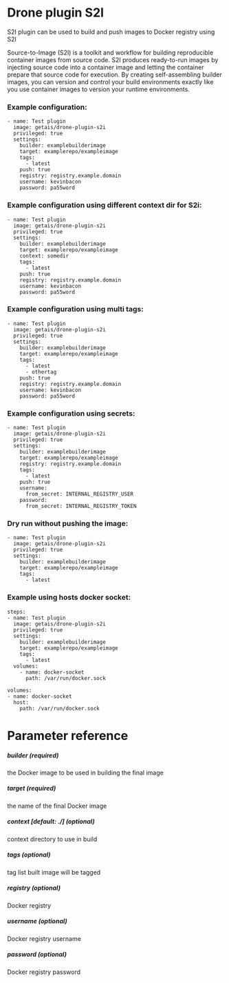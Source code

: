 # Drone plugin S2I

S2I plugin can be used to build and push images to Docker registry using S2I

Source-to-Image (S2I) is a toolkit and workflow for building reproducible container images from source code. S2I produces ready-to-run images by injecting source code into a container image and letting the container prepare that source code for execution. By creating self-assembling builder images, you can version and control your build environments exactly like you use container images to version your runtime environments.


### Example configuration:
```
- name: Test plugin
  image: getais/drone-plugin-s2i
  privileged: true
  settings:
    builder: examplebuilderimage
    target: examplerepo/exampleimage
    tags:
      - latest
    push: true
    registry: registry.example.domain    
    username: kevinbacon
    password: pa55word
```

### Example configuration using different context dir for S2i:
```
- name: Test plugin
  image: getais/drone-plugin-s2i
  privileged: true
  settings:
    builder: examplebuilderimage
    target: examplerepo/exampleimage
    context: somedir
    tags:
      - latest
    push: true
    registry: registry.example.domain    
    username: kevinbacon
    password: pa55word
```

### Example configuration using multi tags:
```
- name: Test plugin
  image: getais/drone-plugin-s2i
  privileged: true
  settings:
    builder: examplebuilderimage
    target: examplerepo/exampleimage
    tags:
      - latest
      - othertag
    push: true
    registry: registry.example.domain    
    username: kevinbacon
    password: pa55word
```

### Example configuration using secrets:
```
- name: Test plugin
  image: getais/drone-plugin-s2i
  privileged: true
  settings:
    builder: examplebuilderimage
    target: examplerepo/exampleimage
    registry: registry.example.domain
    tags:
      - latest
    push: true
    username:
      from_secret: INTERNAL_REGISTRY_USER
    password:
      from_secret: INTERNAL_REGISTRY_TOKEN
```

### Dry run without pushing the image:
```
- name: Test plugin
  image: getais/drone-plugin-s2i
  privileged: true
  settings:
    builder: examplebuilderimage
    target: examplerepo/exampleimage
    tags:
      - latest
```

### Example using hosts docker socket:
```
steps:
- name: Test plugin
  image: getais/drone-plugin-s2i
  privileged: true
  settings:
    builder: examplebuilderimage
    target: examplerepo/exampleimage
    tags:
      - latest
  volumes:
    - name: docker-socket
      path: /var/run/docker.sock

volumes:
- name: docker-socket
  host:
    path: /var/run/docker.sock
```

# Parameter reference

##### builder (required)
the Docker image to be used in building the final image

##### target (required)
the name of the final Docker image

##### context [default: ./] (optional)
context directory to use in build

##### tags (optional)
tag list built image will be tagged

##### registry (optional)
Docker registry

##### username (optional)
Docker registry username

##### password (optional)
Docker registry password
